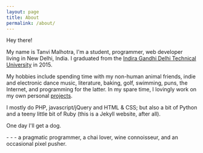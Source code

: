 ```yaml
---
layout: page
title: About
permalink: /about/
---
```


Hey there!

My name is Tanvi Malhotra, I'm a student, programmer, web developer living in New Delhi, India. I graduated from the [Indira Gandhi Delhi Technical University](http://www.igdtuw.ac.in/) in 2015. 

My hobbies include spending time with my non-human animal friends, indie and electronic dance music, literature, baking, golf, swimming, puns, the Internet, and programming for the latter. In my spare time, I lovingly work on my own personal [projects](/projects/).

I mostly do PHP, javascript/jQuery and HTML & CSS; but also a bit of Python and a teeny little bit of Ruby (this is a Jekyll website, after all).

One day I'll get a dog.


<span>-  -  -</span>
a pragmatic programmer, a chai lover, wine connoisseur, and an occasional pixel pusher. 